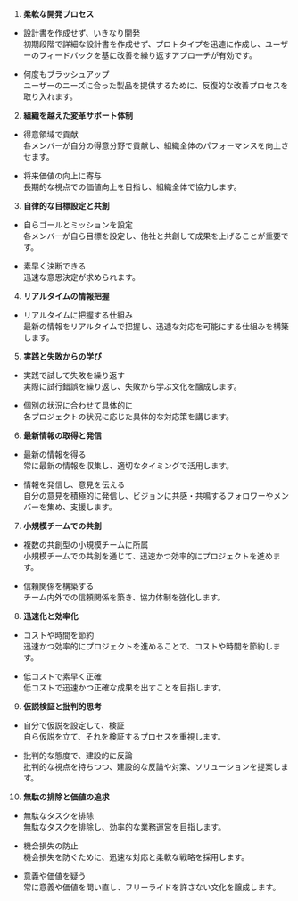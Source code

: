 1. **柔軟な開発プロセス**
    

- 設計書を作成せず、いきなり開発  
    初期段階で詳細な設計書を作成せず、プロトタイプを迅速に作成し、ユーザーのフィードバックを基に改善を繰り返すアプローチが有効です。
    
- 何度もブラッシュアップ  
    ユーザーのニーズに合った製品を提供するために、反復的な改善プロセスを取り入れます。
    

2. **組織を越えた変革サポート体制**
    

- 得意領域で貢献  
    各メンバーが自分の得意分野で貢献し、組織全体のパフォーマンスを向上させます。
    
- 将来価値の向上に寄与  
    長期的な視点での価値向上を目指し、組織全体で協力します。
    

3. **自律的な目標設定と共創**
    

- 自らゴールとミッションを設定  
    各メンバーが自ら目標を設定し、他社と共創して成果を上げることが重要です。
    
- 素早く決断できる  
    迅速な意思決定が求められます。
    

4. **リアルタイムの情報把握**
    

- リアルタイムに把握する仕組み  
    最新の情報をリアルタイムで把握し、迅速な対応を可能にする仕組みを構築します。
    

5. **実践と失敗からの学び**
    

- 実践で試して失敗を繰り返す  
    実際に試行錯誤を繰り返し、失敗から学ぶ文化を醸成します。
    
- 個別の状況に合わせて具体的に  
    各プロジェクトの状況に応じた具体的な対応策を講じます。
    

6. **最新情報の取得と発信**
    

- 最新の情報を得る  
    常に最新の情報を収集し、適切なタイミングで活用します。
    
- 情報を発信し、意見を伝える  
    自分の意見を積極的に発信し、ビジョンに共感・共鳴するフォロワーやメンバーを集め、支援します。
    

7. **小規模チームでの共創**
    

- 複数の共創型の小規模チームに所属  
    小規模チームでの共創を通じて、迅速かつ効率的にプロジェクトを進めます。
    
- 信頼関係を構築する  
    チーム内外での信頼関係を築き、協力体制を強化します。
    

8. **迅速化と効率化**
    

- コストや時間を節約  
    迅速かつ効率的にプロジェクトを進めることで、コストや時間を節約します。
    
- 低コストで素早く正確  
    低コストで迅速かつ正確な成果を出すことを目指します。
    

9. **仮説検証と批判的思考**
    

- 自分で仮説を設定して、検証  
    自ら仮説を立て、それを検証するプロセスを重視します。
    
- 批判的な態度で、建設的に反論  
    批判的な視点を持ちつつ、建設的な反論や対案、ソリューションを提案します。
    

10. **無駄の排除と価値の追求**
    

- 無駄なタスクを排除  
    無駄なタスクを排除し、効率的な業務運営を目指します。
    
- 機会損失の防止  
    機会損失を防ぐために、迅速な対応と柔軟な戦略を採用します。
    
- 意義や価値を疑う  
    常に意義や価値を問い直し、フリーライドを許さない文化を醸成します。
    